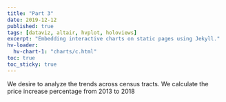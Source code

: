 ```yaml
---
title: "Part 3"
date: 2019-12-12
published: true
tags: [dataviz, altair, hvplot, holoviews]
excerpt: "Embedding interactive charts on static pages using Jekyll."
hv-loader:
  hv-chart-1: "charts/c.html"
toc: true
toc_sticky: true
---
```

We desire to analyze the trends across census tracts.
We calculate the price increase percentage from 2013 to 2018


<div id="hv-chart-1"></div>
